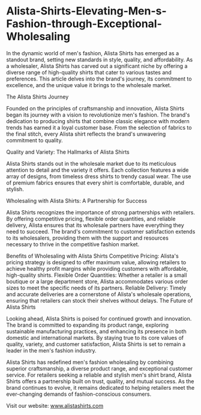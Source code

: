 # Alista-Shirts-Elevating-Men-s-Fashion-through-Exceptional-Wholesaling
In the dynamic world of men's fashion, Alista Shirts has emerged as a standout brand, setting new standards in style, quality, and affordability. As a wholesaler, Alista Shirts has carved out a significant niche by offering a diverse range of high-quality shirts that cater to various tastes and preferences. This article delves into the brand's journey, its commitment to excellence, and the unique value it brings to the wholesale market.

The Alista Shirts Journey

Founded on the principles of craftsmanship and innovation, Alista Shirts began its journey with a vision to revolutionize men's fashion. The brand's dedication to producing shirts that combine classic elegance with modern trends has earned it a loyal customer base. From the selection of fabrics to the final stitch, every Alista shirt reflects the brand's unwavering commitment to quality.

Quality and Variety: The Hallmarks of Alista Shirts

Alista Shirts stands out in the wholesale market due to its meticulous attention to detail and the variety it offers. Each collection features a wide array of designs, from timeless dress shirts to trendy casual wear. The use of premium fabrics ensures that every shirt is comfortable, durable, and stylish.

Wholesaling with Alista Shirts: A Partnership for Success

Alista Shirts recognizes the importance of strong partnerships with retailers. By offering competitive pricing, flexible order quantities, and reliable delivery, Alista ensures that its wholesale partners have everything they need to succeed. The brand's commitment to customer satisfaction extends to its wholesalers, providing them with the support and resources necessary to thrive in the competitive fashion market.

Benefits of Wholesaling with Alista Shirts
Competitive Pricing: Alista's pricing strategy is designed to offer maximum value, allowing retailers to achieve healthy profit margins while providing customers with affordable, high-quality shirts.
Flexible Order Quantities: Whether a retailer is a small boutique or a large department store, Alista accommodates various order sizes to meet the specific needs of its partners.
Reliable Delivery: Timely and accurate deliveries are a cornerstone of Alista's wholesale operations, ensuring that retailers can stock their shelves without delays.
The Future of Alista Shirts

Looking ahead, Alista Shirts is poised for continued growth and innovation. The brand is committed to expanding its product range, exploring sustainable manufacturing practices, and enhancing its presence in both domestic and international markets. By staying true to its core values of quality, variety, and customer satisfaction, Alista Shirts is set to remain a leader in the men's fashion industry.

Alista Shirts has redefined men's fashion wholesaling by combining superior craftsmanship, a diverse product range, and exceptional customer service. For retailers seeking a reliable and stylish men's shirt brand, Alista Shirts offers a partnership built on trust, quality, and mutual success. As the brand continues to evolve, it remains dedicated to helping retailers meet the ever-changing demands of fashion-conscious consumers.

Visit our website: www.alistashirts.com
